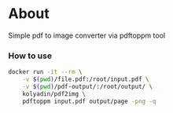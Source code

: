 # About

Simple pdf to image converter via pdftoppm tool

### How to use

```bash
docker run -it --rm \
    -v $(pwd)/file.pdf:/root/input.pdf \
    -v $(pwd)/pdf-output/:/root/output/ \
    kolyadin/pdf2img \
    pdftoppm input.pdf output/page -png -q
```